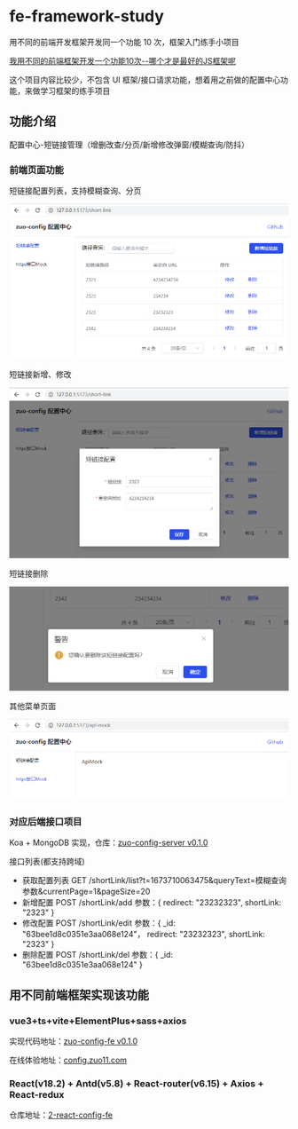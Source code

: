 # fe-framework-study

用不同的前端开发框架开发同一个功能 10 次，框架入门练手小项目

[我用不同的前端框架开发一个功能10次--哪个才是最好的JS框架呢](https://www.bilibili.com/video/BV1hM411F7iN)

这个项目内容比较少，不包含 UI 框架/接口请求功能，想着用之前做的配置中心功能，来做学习框架的练手项目

## 功能介绍

配置中心-短链接管理（增删改查/分页/新增修改弹窗/模糊查询/防抖）

### 前端页面功能

短链接配置列表，支持模糊查询、分页

![config-center-list.png](./images/config-center-list.png)

短链接新增、修改

![config-center-edit.png](./images/config-center-edit.png)

短链接删除

![config-center-delete.png](./images/config-center-delete.png)

其他菜单页面

![config-center-other-menu.png](./images/config-center-other-menu.png)

### 对应后端接口项目

Koa + MongoDB 实现，仓库：[zuo-config-server v0.1.0](https://github.com/zuoxiaobai/zuo-config-server/tree/0.1.0)

接口列表(都支持跨域)

- 获取配置列表 GET /shortLink/list?t=1673710063475&queryText=模糊查询参数&currentPage=1&pageSize=20
- 新增配置 POST /shortLink/add  参数：{ redirect: "23232323", shortLink: "2323" }
- 修改配置 POST /shortLink/edit 参数：{ _id: "63bee1d8c0351e3aa068e124"， redirect: "23232323", shortLink: "2323" }
- 删除配置 POST /shortLink/del 参数：{ _id: "63bee1d8c0351e3aa068e124" }

## 用不同前端框架实现该功能

### vue3+ts+vite+ElementPlus+sass+axios

实现代码地址：[zuo-config-fe v0.1.0](https://github.com/zuoxiaobai/zuo-config-fe/tree/0.1.0)

在线体验地址：[config.zuo11.com](http://config.zuo11.com)

### React(v18.2) + Antd(v5.8) + React-router(v6.15) + Axios + React-redux

仓库地址：[2-react-config-fe](https://github.com/react-challenge/2-react-config-fe)
